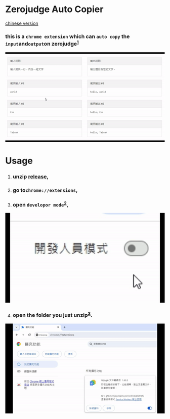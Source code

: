 <h1>Zerojudge Auto Copier</h1>
<a href="md\README.MD">chinese version</a>

### this is a `chrome extension` which can `auto copy` the `input`and`output`on zerojudge<sup><a href="#1" target=_self>1</a></sup>
<img src="images/gif1.gif" id=1 alt="1-usage"></img>

<h1>Usage</h1>

1. ### unzip [release](https://github.com/x1ulan/zerojudge-extension/releases/tag/1.0),
2. ### go to`chrome://extensions`,
3. ### open `developor mode`<sup><a href="#2" target=_self>2</a></sup>,
<img src="images/gif2.gif" id=2 alt="2-open dev-mode"></img>

4. ### open the folder you just unzip<sup><a href="#3" target=_self>3</a></sup>.
<img src="images/gif3.gif" id=3 alt="3-import"></img>

